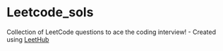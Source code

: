 # Leetcode_sols
Collection of LeetCode questions to ace the coding interview! - Created using [LeetHub](https://github.com/QasimWani/LeetHub)
